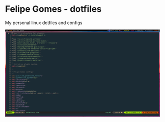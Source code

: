 # Felipe Gomes - dotfiles
My personal linux dotfiles and configs

![](https://raw.githubusercontent.com/felsangom/dotfiles/main/awesome/screenshot.png)
